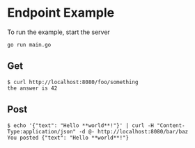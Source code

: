 # Endpoint Example

To run the example, start the server

```
go run main.go
```

## Get

```
$ curl http://localhost:8080/foo/something
the answer is 42
```

## Post

```
$ echo '{"text": "Hello **world**!"}' | curl -H "Content-Type:application/json" -d @- http://localhost:8080/bar/baz
You posted {"text": "Hello **world**!"}
```
